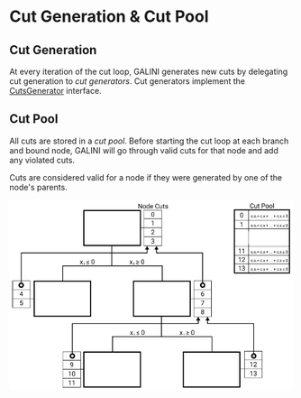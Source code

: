 # Cut Generation & Cut Pool

## Cut Generation

At every iteration of the cut loop, GALINI generates new cuts by delegating cut
generation to *cut generators*. Cut generators implement the
 [CutsGenerator](api.md) interface.
 
## Cut Pool

All cuts are stored in a *cut pool*. Before starting the cut loop at each branch
and bound node, GALINI will go through valid cuts for that node and add any
violated cuts.

Cuts are considered valid for a node if they were generated by one of the node's
parents.

![Cut Pool](../images/cut_pool.png)
